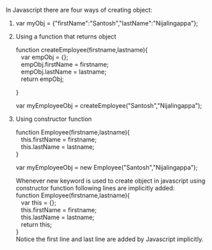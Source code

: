 In Javascript there are four ways of creating object: <br/>

1. var myObj = {"firstName":"Santosh","lastName":"Nijalingappa"}; <br/>

2. Using a function that returns object <br/>

    function createEmployee(firstname,lastname){ <br/>
    &nbsp;&nbsp;&nbsp;var empObj = {}; <br/>
    &nbsp;&nbsp;&nbsp;empObj.firstName = firstname; <br/>
    &nbsp;&nbsp;&nbsp;empObj.lastName = lastname; <br/>
    &nbsp;&nbsp;&nbsp;return empObj; <br/>

    } <br/>

    var myEmployeeObj = createEmployee("Santosh","Nijalingappa"); <br/>

3. Using constructor function <br/>

    function Employee(firstname,lastname){ <br/>
    &nbsp;&nbsp;&nbsp;this.firstName = firstname; <br/>
    &nbsp;&nbsp;&nbsp;this.lastName = lastname; <br/>
    } <br/>

    var myEmployeeObj = new Employee("Santosh","Nijalingappa"); <br/>

    Whenever new keyword is used to create object in javascript using constructor function following lines are implicitly added:<br/>
    function Employee(firstname,lastname){ <br/>
    &nbsp;&nbsp;&nbsp;var this = {}; <br/>
    &nbsp;&nbsp;&nbsp;this.firstName = firstname; <br/>
    &nbsp;&nbsp;&nbsp;this.lastName = lastname; <br/>
    &nbsp;&nbsp;&nbsp;return this; <br/>
    } <br/>
    Notice the first line and last line are added by Javascript implicitly. <br/>
